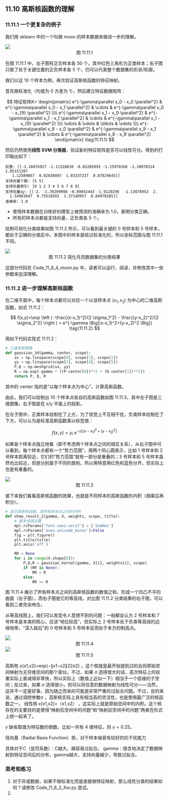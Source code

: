 
## 11.10 高斯核函数的理解

### 11.11.1 一个更复杂的例子

我们用 sklearn 中的一个叫做 moon 的样本数据来做进一步的理解。

<img src="./images/11-10-1.png" />

<center>图 11.11.1 </center>

在图 11.11.1 中，左子图有正负样本各 50 个，其中红色三角形为正类样本；右子图只取了处于关键位置的正负样本各 5 个，仍可以代表整个数据集的形状/轮廓。


我们以这 10 个样本为例，再次验证高斯核函数的特征映射。

首先做标准化（均值为 0 方差为 1），然后建立特征数据矩阵：

$$
特征矩阵K=
\begin{pmatrix}
e^{-\gamma\parallel x_0 - x_0 \parallel^2} & e^{-\gamma\parallel x_0 - x_1 \parallel^2} & \cdots & e^{-\gamma\parallel x_0 - x_{9} \parallel^2}
\\\\
e^{-\gamma\parallel x_1 - x_0 \parallel^2} & e^{-\gamma\parallel x_1 - x_1 \parallel^2} & \cdots & e^{-\gamma\parallel x_1 - x_{9} \parallel^2}
\\\\
\vdots & \vdots &  \ddots & \vdots
\\\\
e^{-\gamma\parallel x_9 - x_0 \parallel^2} & e^{-\gamma\parallel x_9 - x_1 \parallel^2} & \cdots & e^{-\gamma\parallel x_9 - x_9 \parallel^2}
\end{pmatrix}
\tag{11.11.1}
$$

然后仍然使用**线性 SVM 分类器**，验证新的特征矩阵是否可以线性可分。得到的打印输出如下：

```
权重: [[-1.16076927 -1.11328038 -0.65285093 -1.25970266 -1.10970314  1.05151307
   1.12589867  0.82036897  1.03337237  0.87829645]]
支持向量个数: [5 5]
支持向量索引: [0 1 2 3 4 5 6 7 8 9]
支持向量ay: [[-2. -1.39209098 -0.09042443 -1.9120296  -1.13078953  2.
  1.54903647  0.75518565  1.37140957  0.84970285]]
准确率: 1.0
```

- 使用样本数据在训练好的模型上做预测的准确率为 1.0，表明分类正确。
- 所有的样本点都是支持向量，正负类各 5 个。

绘制可视化分类结果如图 11.11.2 所示，可以看到最关键的 0 号样本和 5 号样本，都处于正确的分类区中。本图中的样本是经过标准化的，所以坐标范围与图 11.11.1 不同。

<img src="./images/11-10-2.png" />

<center>图 11.11.2 简化月亮数据集的分类结果</center>

这部分代码在 Code_11_8_4_moon.py 中，读者可以运行、阅读，并修改其中一些参数来加深理解。


### 11.11.2 进一步理解高斯核函数

在二维平面中，每个样本点都可以对应一个以该样本点 $(x_1,x_2)$ 为中心的二维高斯函数，如式 11.11.2：

$$
f(x,y)=\exp \left ( -\frac{(x-x_1)^2}{2 \sigma_1^2} - \frac{(y-x_2)^2}{2 \sigma_2^2} \right ) = e^{-\gamma \Big[(x-x_1)^2+(y-x_2)^2 \Big]} \tag{11.11.2}
$$

用如下代码实现式 11.11.2：

```python
# 三维高斯图像
def gaussian_3d(gamma, center, scope):
    xx = np.linspace(scope[0], scope[1], scope[2])
    yy = np.linspace(scope[3], scope[4], scope[5])
    P,Q = np.meshgrid(xx, yy)
    R = np.exp(-gamma * ((P-center[0])**2 + (Q-center[1])**2))
    return P, Q, R
```
其中的 center 指的是“以每个样本点为中心”，计算高斯函数。

由此，我们可以绘制出 10 个样本点各自的高斯函数如图 11.11.3，其中左子图是三维图像，右子图是在 x/y 平面上的投影。

在左子图中，正类样本绘制在了上方，为了视觉上不互相干扰，负类样本绘制在了下方，可以认为是标准高斯函数乘以标签值：

$$
f(x,y)=y_i \ e^ {-\gamma \Big[(x-x_1)^2 + (y-x_2)^2 \Big]} \tag{11.11.3}
$$



如果各个样本点独立地看（即不考虑两个样本点之间的相互关系），从右子图中可以看到，每个样本点都有一个“势力范围”，用两个同心圆表示，比如 1 号样本和 2 号样本距离较近，它们的“势力范围”就有一部分是重叠的；3 号样本和 5 号样本虽然也比较近，但是分别属于不同的类别，所以用特意用红色和蓝色分开，但实际上也是有重叠的。

<img src="./images/11-10-3.png" />

<center>图 11.11.3 </center>



接下来我们看看高斯核函数的效果，也就是不同样本的高斯函数的内积（相乘后再积分）。


```python
# 显示高斯核函数，即所有样本点之间的内积
def show_result_2(gamma, X, weights, scope, title):
    # 基本绘图设置
    mpl.rcParams['font.sans-serif'] = ['SimHei']  
    mpl.rcParams['axes.unicode_minus']=False
    fig = plt.figure()
    plt.title(title)
    plt.axis('off')

    RR = None
    for i in range(X.shape[0]):
        P,Q,R = gaussian_kernal(gamma, X[i], weights[i], scope)
        if (RR is None):
            RR = R
        else:
            RR += R
```


图 11.11.4 展示了所有样本点之间的高斯核函数的数值之和，形成一个凹凸不平的曲面（左子图），而右子图是它的等高线，对比图 11.11.2 分类结果的右子图，可以看到二者完全吻合。

从等高线图上，我们可以发现令人意想不到的问题：一般都会认为 2 号样本和 7 号样本是本类的核心，应该“地位较高”，但实际上 2 号样本处于负类等高线的边缘地带，“深入敌后”的 0 号样本和 5 号样本反而处于本方的制高点。

<img src="./images/11-10-4.png" />

<center>图 11.11.4 </center>


<img src="./images/11-10-5.png" />

<center>图 11.11.5 </center>


高斯核 κ(x1,x2)=exp(−∥x1−x2∥22σ2) ，这个核就是最开始提到过的会将原始空间映射为无穷维空间的那个家伙。不过，如果 σ 选得很大的话，高次特征上的权重实际上衰减得非常快，所以实际上（数值上近似一下）相当于一个低维的子空间；反过来，如果 σ 选得很小，则可以将任意的数据映射为线性可分——当然，这并不一定是好事，因为随之而来的可能是非常严重的过拟合问题。不过，总的来说，通过调控参数σ ，高斯核实际上具有相当高的灵活性，也是使用最广泛的核函数之一。
线性核 κ(x1,x2)=〈x1,x2〉 ，这实际上就是原始空间中的内积。这个核存在的主要目的是使得“映射后空间中的问题”和“映射前空间中的问题”两者在形式上统一起来了。


$\gamma$ 缺省取值为特征数的倒数，比如一共有 4 维特征，则 $\gamma=0.25$。

径向基（Radial Basis Function）核，对于样本噪音有较好的抗干扰能力






具体对于C（惩罚系数）：C越大，越容易过拟合。
gamma：隐含地决定了数据映射到特征空间后的分布，gamma越大，支持向量越少，导致过拟合。




### 思考和练习

1. 对于异或数据，如果不做标准化而是直接做特征映射，那么线性分类的结果如何？请修改 Code_11_8_3_Xor.py 尝试。
2. 